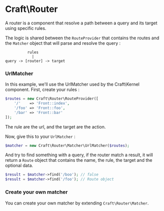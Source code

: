 # Craft\Router

A router is a component that resolve a path between a query and its target using specific rules.

The logic is shared between the `RouteProvider` that contains the routes and the `Matcher` object
that will parse and resolve the query :

```
          rules
            |
query -> [router] -> target
```


### UrlMatcher

In this example, we'll use the UrlMatcher used by the Craft\Kernel component.
First, create your rules :

```php
$routes = new Craft\Router\RouteProvider([
    '/'    => 'Front::index',
    '/foo' => 'Front::foo',
    '/bar' => 'Front::bar'
]);
```

The rule are the url, and the target are the action.

Now, give this to your `UrlMatcher` :

```php
$matcher = new Craft\Router\Matcher\UrlMatcher($routes);
```

And try to find something with a query, if the router match a result, it will return a `Route` object
that contains the name, the rule, the target and the optional data.

```php
$result = $matcher->find('/boo'); // false
$result = $matcher->find('/foo'); // Route object
```


### Create your own matcher

You can create your own matcher by extending `Craft\Router\Matcher`.